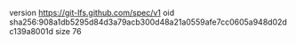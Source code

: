 version https://git-lfs.github.com/spec/v1
oid sha256:908a1db5295d84d3a79acb300d48a21a0559afe7cc0605a948d02dc139a8001d
size 76
